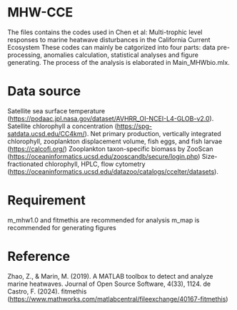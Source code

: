 # MHW-CCE
The files contains the codes used in Chen et al: Multi-trophic level responses to marine heatwave disturbances in the California Current Ecosystem
These codes can mainly be catgorized into four parts: data pre-processing, anomalies calculation, statistical analyses and figure generating. 
The process of the analysis is elaborated in Main_MHWbio.mlx. 

# Data source
Satellite sea surface temperature (https://podaac.jpl.nasa.gov/dataset/AVHRR_OI-NCEI-L4-GLOB-v2.0).
Satellite chlorophyll a concentration (https://spg-satdata.ucsd.edu/CC4km/).
Net primary production, vertically integrated chlorophyll, zooplankton displacement volume, fish eggs, and fish larvae (https://calcofi.org/)
Zooplankton taxon-specific biomass by ZooScan (https://oceaninformatics.ucsd.edu/zooscandb/secure/login.php)
Size-fractionated chlorophyll, HPLC, flow cytometry (https://oceaninformatics.ucsd.edu/datazoo/catalogs/ccelter/datasets).

# Requirement
m_mhw1.0 and fitmethis are recommended for analysis
m_map is recommended for generating figures

# Reference
Zhao, Z., & Marin, M. (2019). A MATLAB toolbox to detect and analyze marine heatwaves. Journal of Open Source Software, 4(33), 1124.
de Castro, F. (2024). fitmethis (https://www.mathworks.com/matlabcentral/fileexchange/40167-fitmethis)
